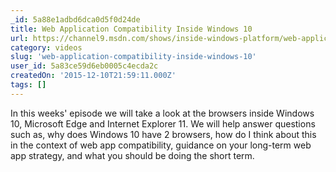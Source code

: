 ```yaml
---
_id: 5a88e1adbd6dca0d5f0d24de
title: Web Application Compatibility Inside Windows 10
url: https://channel9.msdn.com/shows/inside-windows-platform/web-application-compatibility-inside-windows-10
category: videos
slug: 'web-application-compatibility-inside-windows-10'
user_id: 5a83ce59d6eb0005c4ecda2c
createdOn: '2015-12-10T21:59:11.000Z'
tags: []
---
```


In this weeks' episode we will take a look at the browsers inside Windows 10, Microsoft Edge and Internet Explorer 11. We will help answer questions such as, why does Windows 10  have 2 browsers, how do I think about this in the context of web app compatibility, guidance on your long-term web app strategy, and what you should be doing the short term.
